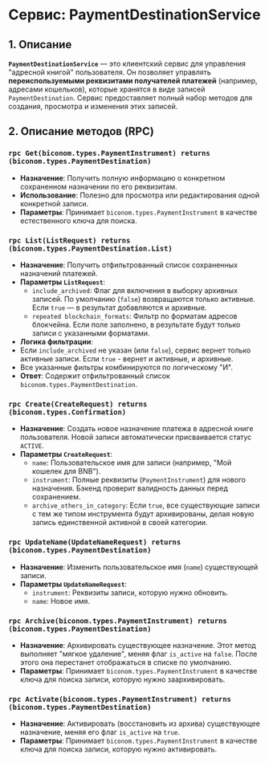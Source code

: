 # Сервис: PaymentDestinationService

## 1. Описание

**`PaymentDestinationService`** — это клиентский сервис для управления "адресной книгой" пользователя. Он позволяет управлять **переиспользуемыми реквизитами получателей платежей** (например, адресами кошельков), которые хранятся в виде записей `PaymentDestination`. Сервис предоставляет полный набор методов для создания, просмотра и изменения этих записей.

## 2. Описание методов (RPC)

### `rpc Get(biconom.types.PaymentInstrument) returns (biconom.types.PaymentDestination)`
- **Назначение**: Получить полную информацию о конкретном сохраненном назначении по его реквизитам.
- **Использование**: Полезно для просмотра или редактирования одной конкретной записи.
- **Параметры**: Принимает `biconom.types.PaymentInstrument` в качестве естественного ключа для поиска.

### `rpc List(ListRequest) returns (biconom.types.PaymentDestination.List)`
- **Назначение**: Получить отфильтрованный список сохраненных назначений платежей.
- **Параметры `ListRequest`**:
    - `include_archived`: Флаг для включения в выборку архивных записей. По умолчанию (`false`) возвращаются только активные. Если `true` — в результат добавляются и архивные.
    - `repeated blockchain_formats`: Фильтр по форматам адресов блокчейна. Если поле заполнено, в результате будут только записи с указанными форматами.
- **Логика фильтрации**:
-   Если `include_archived` не указан (или `false`), сервис вернет только активные записи. Если `true` - вернет и активные, и архивные.
-   Все указанные фильтры комбинируются по логическому "И".
-   **Ответ**: Содержит отфильтрованный список `biconom.types.PaymentDestination`.

### `rpc Create(CreateRequest) returns (biconom.types.Confirmation)`
- **Назначение**: Создать новое назначение платежа в адресной книге пользователя. Новой записи автоматически присваивается статус `ACTIVE`.
- **Параметры `CreateRequest`**:
    - `name`: Пользовательское имя для записи (например, "Мой кошелек для BNB").
    - `instrument`: Полные реквизиты (`PaymentInstrument`) для нового назначения. Бэкенд проверит валидность данных перед сохранением.
    - `archive_others_in_category`: Если `true`, все существующие записи с тем же типом инструмента будут архивированы, делая новую запись единственной активной в своей категории.

### `rpc UpdateName(UpdateNameRequest) returns (biconom.types.PaymentDestination)`
- **Назначение**: Изменить пользовательское имя (`name`) существующей записи.
- **Параметры `UpdateNameRequest`**:
    - `instrument`: Реквизиты записи, которую нужно обновить.
    - `name`: Новое имя.

### `rpc Archive(biconom.types.PaymentInstrument) returns (biconom.types.PaymentDestination)`
- **Назначение**: Архивировать существующее назначение. Этот метод выполняет "мягкое удаление", меняя флаг `is_active` на `false`. После этого она перестанет отображаться в списке по умолчанию.
- **Параметры**: Принимает `biconom.types.PaymentInstrument` в качестве ключа для поиска записи, которую нужно заархивировать.

### `rpc Activate(biconom.types.PaymentInstrument) returns (biconom.types.PaymentDestination)`
- **Назначение**: Активировать (восстановить из архива) существующее назначение, меняя его флаг `is_active` на `true`.
- **Параметры**: Принимает `biconom.types.PaymentInstrument` в качестве ключа для поиска записи, которую нужно активировать.
